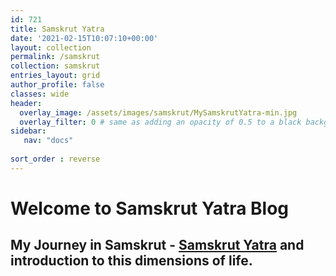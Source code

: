 ```yaml
---
id: 721    
title: Samskrut Yatra
date: '2021-02-15T10:07:10+00:00'
layout: collection
permalink: /samskrut
collection: samskrut
entries_layout: grid
author_profile: false
classes: wide
header:
  overlay_image: /assets/images/samskrut/MySamskrutYatra-min.jpg
  overlay_filter: 0 # same as adding an opacity of 0.5 to a black background
sidebar:
   nav: "docs"
   
sort_order : reverse   
---
```

 
# Welcome to Samskrut Yatra Blog

## My Journey in Samskrut - [Samskrut Yatra](/samskrutyatra-home) and introduction to this dimensions of life.